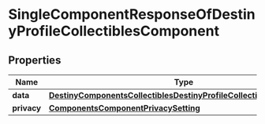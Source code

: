 
# SingleComponentResponseOfDestinyProfileCollectiblesComponent

## Properties
Name | Type | Description | Notes
------------ | ------------- | ------------- | -------------
**data** | [**DestinyComponentsCollectiblesDestinyProfileCollectiblesComponent**](DestinyComponentsCollectiblesDestinyProfileCollectiblesComponent.md) |  |  [optional]
**privacy** | [**ComponentsComponentPrivacySetting**](ComponentsComponentPrivacySetting.md) |  |  [optional]



